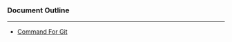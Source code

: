 ### Document Outline
----
- [Command For Git](https://github.com/wuping2004/Documents/blob/master/Git.md)
